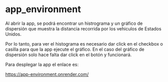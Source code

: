 # app_environment
Al abrir la app, se podrá encontrar un histrograma y un gráfico de dispersión que muestra la distancia recorrida por los vehiculos de Estados Unidos.

Por lo tanto, para ver el histograma es necesario dar click en el checkbox o casilla para que la app ejecute el gráfico.
En el caso del gráfico de dispersión solo hace falta dar click en el botón y funcionará.

Para desplegar la app el enlace es:

https://app-environment.onrender.com/